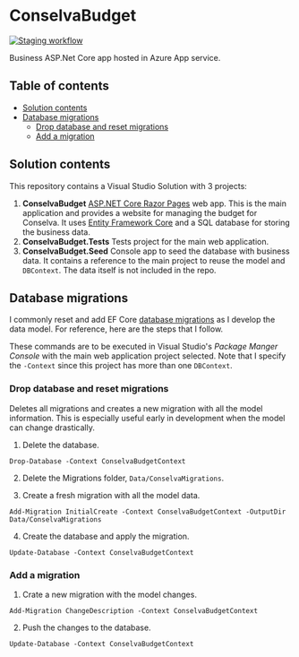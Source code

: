 # ConselvaBudget

[![Staging workflow](https://github.com/febog/conselva-budget/actions/workflows/staging_conselvanet(staging).yml/badge.svg)](https://github.com/febog/conselva-budget/actions/workflows/staging_conselvanet(staging).yml)

Business ASP.Net Core app hosted in Azure App service.

## Table of contents

  - [Solution contents](#solution-contents)
  - [Database migrations](#database-migrations)
    - [Drop database and reset migrations](#drop-database-and-reset-migrations)
    - [Add a migration](#add-a-migration)

## Solution contents

This repository contains a Visual Studio Solution with 3 projects:

1. **ConselvaBudget** [ASP.NET Core Razor Pages](https://learn.microsoft.com/en-us/aspnet/core/razor-pages/) web app. This is the main application and provides a website for managing the budget for Conselva. It uses [Entity Framework Core](https://learn.microsoft.com/en-us/aspnet/core/data/ef-rp/intro) and a SQL database for storing the business data.
2. **ConselvaBudget.Tests** Tests project for the main web application.
3. **ConselvaBudget.Seed** Console app to seed the database with business data. It contains a reference to the main project to reuse the model and `DBContext`. The data itself is not included in the repo.

## Database migrations

I commonly reset and add EF Core [database migrations](https://learn.microsoft.com/en-us/ef/core/managing-schemas/migrations/?tabs=vs) as I develop the data model. For reference, here are the steps that I follow.

These commands are to be executed in Visual Studio's *Package Manger Console* with the main web application project selected. Note that I specify the `-Context` since this project has more than one `DBContext`.

### Drop database and reset migrations

Deletes all migrations and creates a new migration with all the model information. This is especially useful early in development when the model can change drastically.

1. Delete the database.

```
Drop-Database -Context ConselvaBudgetContext
```

2. Delete the Migrations folder, `Data/ConselvaMigrations`.

3. Create a fresh migration with all the model data.

```
Add-Migration InitialCreate -Context ConselvaBudgetContext -OutputDir Data/ConselvaMigrations
```

4. Create the database and apply the migration.

```
Update-Database -Context ConselvaBudgetContext
```

### Add a migration

1. Crate a new migration with the model changes.

```
Add-Migration ChangeDescription -Context ConselvaBudgetContext
```

2. Push the changes to the database.

```
Update-Database -Context ConselvaBudgetContext
```
